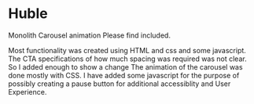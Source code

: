 # Huble
Monolith Carousel animation 
Please find included.

Most functionality was created using HTML and css and some javascript.
The CTA specifications of how much spacing was required was not clear. So I added enough to show a change
The animation of the carousel was done mostly with CSS. I have added some javascript for the purpose of possibly creating a pause button for additional accessiblity
and User Experience.
